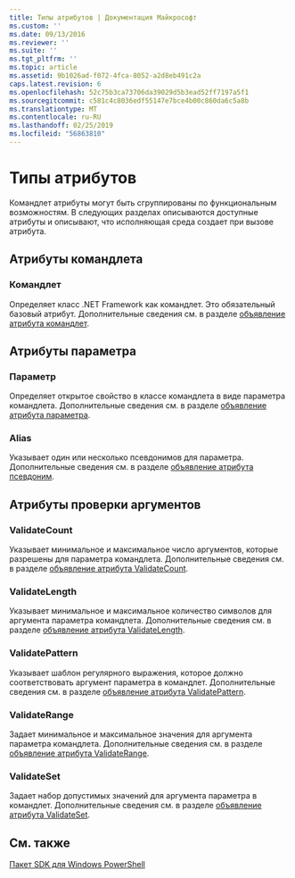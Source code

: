 ```yaml
---
title: Типы атрибутов | Документация Майкрософт
ms.custom: ''
ms.date: 09/13/2016
ms.reviewer: ''
ms.suite: ''
ms.tgt_pltfrm: ''
ms.topic: article
ms.assetid: 9b1026ad-f072-4fca-8052-a2d8eb491c2a
caps.latest.revision: 6
ms.openlocfilehash: 52c75b3ca73706da39029d5b3ead52ff7197a5f1
ms.sourcegitcommit: c581c4c8036edf55147e7bce4b00c860da6c5a8b
ms.translationtype: MT
ms.contentlocale: ru-RU
ms.lasthandoff: 02/25/2019
ms.locfileid: "56863810"
---
```

# <a name="attribute-types"></a>Типы атрибутов

Командлет атрибуты могут быть сгруппированы по функциональным возможностям.
В следующих разделах описываются доступные атрибуты и описывают, что исполняющая среда создает при вызове атрибута.

## <a name="cmdlet-attributes"></a>Атрибуты командлета

### <a name="cmdlet"></a>Командлет

Определяет класс .NET Framework как командлет.
Это обязательный базовый атрибут.
Дополнительные сведения см. в разделе [объявление атрибута командлет](./cmdlet-attribute-declaration.md).

## <a name="parameter-attributes"></a>Атрибуты параметра

### <a name="parameter"></a>Параметр

Определяет открытое свойство в классе командлета в виде параметра командлета.
Дополнительные сведения см. в разделе [объявление атрибута параметра](./parameter-attribute-declaration.md).

### <a name="alias"></a>Alias

Указывает один или несколько псевдонимов для параметра.
Дополнительные сведения см. в разделе [объявление атрибута псевдоним](./alias-attribute-declaration.md).

## <a name="argument-validation-attributes"></a>Атрибуты проверки аргументов

### <a name="validatecount"></a>ValidateCount

Указывает минимальное и максимальное число аргументов, которые разрешены для параметра командлета.
Дополнительные сведения см. в разделе [объявление атрибута ValidateCount](./validatecount-attribute-declaration.md).

### <a name="validatelength"></a>ValidateLength

Указывает минимальное и максимальное количество символов для аргумента параметра командлета.
Дополнительные сведения см. в разделе [объявление атрибута ValidateLength](./validatelength-attribute-declaration.md).

### <a name="validatepattern"></a>ValidatePattern

Указывает шаблон регулярного выражения, которое должно соответствовать аргумент параметра в командлет.
Дополнительные сведения см. в разделе [объявление атрибута ValidatePattern](./validatepattern-attribute-declaration.md).

### <a name="validaterange"></a>ValidateRange

Задает минимальное и максимальное значения для аргумента параметра командлета.
Дополнительные сведения см. в разделе [объявление атрибута ValidateRange](./validaterange-attribute-declaration.md).

### <a name="validateset"></a>ValidateSet

Задает набор допустимых значений для аргумента параметра в командлет.
Дополнительные сведения см. в разделе [объявление атрибута ValidateSet](./validateset-attribute-declaration.md).

## <a name="see-also"></a>См. также

[Пакет SDK для Windows PowerShell](../windows-powershell-reference.md)
